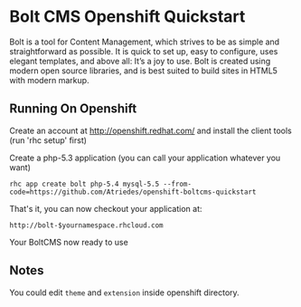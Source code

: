 Bolt CMS Openshift Quickstart
===

Bolt is a tool for Content Management, which strives to be as simple and straightforward as possible. It is quick to set up, easy to configure, uses elegant templates, and above all: It’s a joy to use. Bolt is created using modern open source libraries, and is best suited to build sites in HTML5 with modern markup. 

Running On Openshift
---
Create an account at http://openshift.redhat.com/ and install the client tools (run 'rhc setup' first)

Create a php-5.3 application (you can call your application whatever you want)

    rhc app create bolt php-5.4 mysql-5.5 --from-code=https://github.com/Atriedes/openshift-boltcms-quickstart

That's it, you can now checkout your application at:

    http://bolt-$yournamespace.rhcloud.com
    
Your BoltCMS now ready to use

Notes
---
You could edit `theme` and `extension` inside openshift directory.